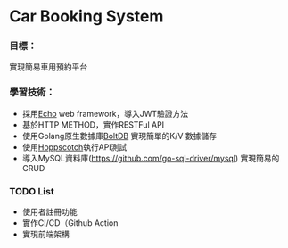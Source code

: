 # Car Booking System
### 目標：
實現簡易車用預約平台

### 學習技術：
* 採用[Echo](https://github.com/labstack/echo) web framework，導入JWT驗證方法
* 基於HTTP METHOD，實作RESTFul API
* 使用Golang原生數據庫[BoltDB](https://github.com/boltdb/bolt) 實現簡單的K/V 數據儲存
* 使用[Hoppscotch](https://docs.hoppscotch.io/)執行API測試
* 導入MySQL資料庫(https://github.com/go-sql-driver/mysql) 實現簡易的CRUD

### TODO List
* 使用者註冊功能
* 實作CI/CD（Github Action
* 實現前端架構

